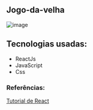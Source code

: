 ## Jogo-da-velha

![image](https://user-images.githubusercontent.com/62079201/90458339-878bdc00-e0d4-11ea-8adc-0e2697a36bf5.png)

## Tecnologias usadas:
- ReactJs
- JavaScript
- Css

### Referências:
[Tutorial de React](https://pt-br.reactjs.org/tutorial/tutorial.html)

